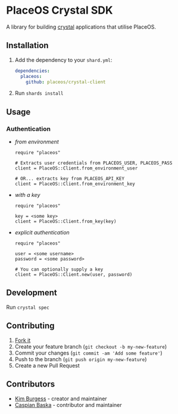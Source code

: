 # PlaceOS Crystal SDK

A library for building [crystal](crystal-lang.org/) applications that utilise PlaceOS.

## Installation

1. Add the dependency to your `shard.yml`:

   ```yaml
   dependencies:
     placeos:
       github: placeos/crystal-client
   ```

2. Run `shards install`

## Usage

### Authentication

- *from environment*

    ```crystal
    require "placeos"

    # Extracts user credentials from PLACEOS_USER, PLACEOS_PASS
    client = PlaceOS::Client.from_environment_user

    # OR... extracts key from PLACEOS_API_KEY
    client = PlaceOS::Client.from_environment_key
    ```

- *with a key*

    ```crystal
    require "placeos"

    key = <some key>
    client = PlaceOS::Client.from_key(key)
    ```

- *explicit authentication*

    ```crystal
    require "placeos"

    user = <some username>
    password = <some password>

    # You can optionally supply a key
    client = PlaceOS::Client.new(user, password)
    ```

## Development

Run `crystal spec`

## Contributing

1. [Fork it](https://github.com/placeos/crystal-client/fork)
2. Create your feature branch (`git checkout -b my-new-feature`)
3. Commit your changes (`git commit -am 'Add some feature'`)
4. Push to the branch (`git push origin my-new-feature`)
5. Create a new Pull Request

## Contributors

- [Kim Burgess](https://github.com/kimburgess) - creator and maintainer
- [Caspian Baska](https://github.com/caspiano) - contributor and maintainer
